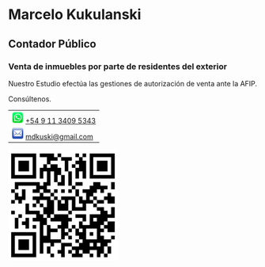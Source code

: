 # Marcelo Kukulanski

## Contador Público

### Venta de inmuebles por parte de residentes del exterior

Nuestro Estudio efectúa las gestiones de autorización de venta ante la AFIP.

Consúltenos.

||
|-|
|<img src="./files/wsp_128x128.png" alt="drawing" width="24"/> [+54 9 11 3409 5343](tel:+5491134095343)|
|<img src="./files/email_128x128.png" alt="drawing" width="24"/> [mdkuski@gmail.com](mailto:mdkuski@gmail.com)|

![QR](./files/qr.png)

